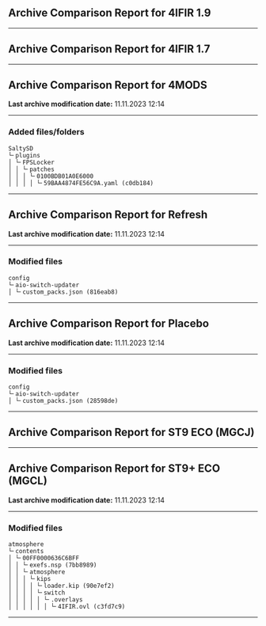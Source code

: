 <h2>Archive Comparison Report for <b>4IFIR 1.9</b></h2><hr>

<h2>Archive Comparison Report for <b>4IFIR 1.7</b></h2><hr>

<h2>Archive Comparison Report for <b>4MODS</b></h2><b>Last archive modification date:</b> 11.11.2023 12:14<hr>

<h3>Added files/folders</h3>
<code>SaltySD
└╴plugins
│ └╴FPSLocker
│ │ └╴patches
│ │ │ └╴0100BDB01A0E6000
│ │ │ │ └╴59BAA4874FE56C9A.yaml (c0db184)
</code>
<hr>

<h2>Archive Comparison Report for <b>Refresh</b></h2><b>Last archive modification date:</b> 11.11.2023 12:14<hr>

<h3>Modified files</h3>
<code>config
└╴aio-switch-updater
│ └╴custom_packs.json (816eab8)
</code>
<hr>

<h2>Archive Comparison Report for <b>Placebo</b></h2><b>Last archive modification date:</b> 11.11.2023 12:14<hr>

<h3>Modified files</h3>
<code>config
└╴aio-switch-updater
│ └╴custom_packs.json (28598de)
</code>
<hr>

<h2>Archive Comparison Report for <b>ST9 ECO (MGCJ)</b></h2><hr>

<h2>Archive Comparison Report for <b>ST9+ ECO (MGCL)</b></h2><b>Last archive modification date:</b> 11.11.2023 12:14<hr>

<h3>Modified files</h3>
<code>atmosphere
└╴contents
│ └╴00FF0000636C6BFF
│ │ └╴exefs.nsp (7bb8989)
│ │ └╴atmosphere
│ │ │ └╴kips
│ │ │ │ └╴loader.kip (90e7ef2)
│ │ │ │ └╴switch
│ │ │ │ │ └╴.overlays
│ │ │ │ │ │ └╴4IFIR.ovl (c3fd7c9)
</code>
<hr>

